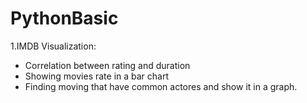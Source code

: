 # PythonBasic
1.IMDB Visualization:
- Correlation between rating and duration
- Showing movies rate in a bar chart
- Finding moving that have common actores and show it in a graph.
